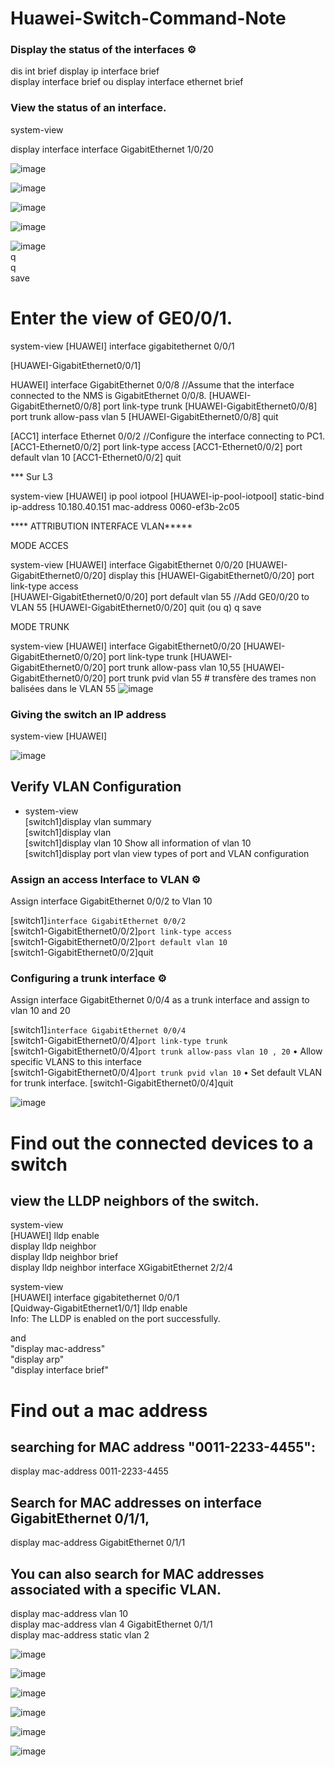 # Huawei-Switch-Command-Note


### Display the status of the interfaces ⚙️

 <HUAWEI>dis int brief 
 <HUAWEI> display ip interface brief     
 <HUAWEI> display interface brief ou display interface ethernet brief

### View the status of an interface.

system-view

display interface interface GigabitEthernet 1/0/20

   
![image](https://github.com/user-attachments/assets/97882078-bf35-4335-971d-7670b25fbbf0)


![image](https://github.com/user-attachments/assets/1193ba10-54da-4f0f-b856-e250230c3024)

![image](https://github.com/user-attachments/assets/002dbe7f-8579-4af1-b3d2-21a8065cc59c)


![image](https://github.com/user-attachments/assets/5606ef4a-34bf-4fcd-80a8-2633ed7ca30e)

![image](https://github.com/user-attachments/assets/4ac59aa5-eda3-4860-8692-bbdc6bffe354)    
q    
q    
save   





# Enter the view of GE0/0/1.
<HUAWEI> system-view
[HUAWEI] interface gigabitethernet 0/0/1

[HUAWEI-GigabitEthernet0/0/1]

HUAWEI] interface GigabitEthernet 0/0/8        //Assume that the interface connected to the NMS is GigabitEthernet 0/0/8. 
[HUAWEI-GigabitEthernet0/0/8] port link-type trunk 
[HUAWEI-GigabitEthernet0/0/8] port trunk allow-pass vlan 5 
[HUAWEI-GigabitEthernet0/0/8] 
quit

[ACC1] interface Ethernet 0/0/2 //Configure the interface connecting to PC1. 
[ACC1-Ethernet0/0/2] port link-type access
 [ACC1-Ethernet0/0/2] port default vlan 10 
[ACC1-Ethernet0/0/2] quit

*** Sur L3
 
 
<HUAWEI> system-view 
[HUAWEI] ip pool iotpool 
[HUAWEI-ip-pool-iotpool] static-bind ip-address 10.180.40.151  mac-address 0060-ef3b-2c05
 
 
**** ATTRIBUTION INTERFACE VLAN*****
 
MODE ACCES
 
<HUAWEI> system-view
[HUAWEI] interface GigabitEthernet 0/0/20
[HUAWEI-GigabitEthernet0/0/20] display this 
[HUAWEI-GigabitEthernet0/0/20] port link-type access  
[HUAWEI-GigabitEthernet0/0/20] port default vlan 55   //Add GE0/0/20 to VLAN 55
[HUAWEI-GigabitEthernet0/0/20] quit (ou q)
<HUAWEI>q
<HUAWEI>save 
 
 
MODE TRUNK
 
<HUAWEI> system-view
[HUAWEI] interface GigabitEthernet0/0/20
[HUAWEI-GigabitEthernet0/0/20] port link-type trunk
[HUAWEI-GigabitEthernet0/0/20] port trunk allow-pass vlan 10,55 
[HUAWEI-GigabitEthernet0/0/20] port trunk pvid vlan 55 # transfère des trames non balisées dans le VLAN 55 ![image](https://github.com/user-attachments/assets/c64e4978-c505-4755-a219-da0ca7a4121c)


### Giving the switch an IP address

<HUAWEI> system-view
[HUAWEI] 
   
  
![image](https://github.com/user-attachments/assets/17ea9407-2604-4627-a626-9fa6f7a06570)


  ## Verify VLAN Configuration   

- system-view  
[switch1]display vlan summary	      
[switch1]display vlan	     
[switch1]display vlan 10	   Show all information of vlan 10     
[switch1]display port vlan	   view types of port and VLAN configuration

### Assign an access Interface to VLAN ⚙️   

Assign interface GigabitEthernet 0/0/2 to Vlan 10

[switch1]`interface GigabitEthernet 0/0/2`      
[switch1-GigabitEthernet0/0/2]`port link-type access`       
[switch1-GigabitEthernet0/0/2]`port default vlan 10`       
[switch1-GigabitEthernet0/0/2]quit


### Configuring a trunk interface ⚙️ 

Assign interface GigabitEthernet 0/0/4 as a trunk interface and assign to vlan 10 and 20   

[switch1]`interface GigabitEthernet 0/0/4`   
[switch1-GigabitEthernet0/0/4]`port link-type trunk`    
[switch1-GigabitEthernet0/0/4]`port trunk allow-pass vlan 10 , 20`   •	Allow specific VLANS to this interface   
[switch1-GigabitEthernet0/0/4]`port trunk pvid vlan 10`    •	Set default VLAN for trunk interface.
[switch1-GigabitEthernet0/0/4]quit



![image](https://github.com/user-attachments/assets/140a57e1-cb21-46f5-a6d6-a73f7cd5f69c)


# Find out the connected devices to a switch 

## view the LLDP neighbors of the switch. 

<HUAWEI> system-view     
[HUAWEI] lldp enable     
display lldp neighbor        
display lldp neighbor brief           
display lldp neighbor interface XGigabitEthernet 2/2/4          

<HUAWEI> system-view      
[HUAWEI] interface gigabitethernet 0/0/1     
[Quidway-GigabitEthernet1/0/1] lldp enable       
Info: The LLDP is enabled on the port successfully.       

and     
 "display mac-address"           
 "display arp"             
 "display interface brief"            
 

# Find out a mac address

## searching for MAC address "0011-2233-4455":    
display mac-address 0011-2233-4455     

## Search for MAC addresses on interface GigabitEthernet 0/1/1,    
display mac-address GigabitEthernet 0/1/1     

## You can also search for MAC addresses associated with a specific VLAN.    
display mac-address vlan 10    
display mac-address vlan 4 GigabitEthernet 0/1/1    
display mac-address static vlan 2


![image](https://github.com/user-attachments/assets/810b73d1-386e-469f-a25b-1459ea29205c)

![image](https://github.com/user-attachments/assets/8651914c-6bd5-459e-9cce-11ceac1b9782)

![image](https://github.com/user-attachments/assets/780c58d4-3f06-4954-9e48-d935eb77bafe)


![image](https://github.com/user-attachments/assets/966f4f86-0529-401b-8553-b9d0ef8ac389)


![image](https://github.com/user-attachments/assets/09f8e033-a00d-4856-9249-d23a3dfbf4e2)

![image](https://github.com/user-attachments/assets/4c0ff4ab-3d75-460e-8239-809ecd8a4259)


